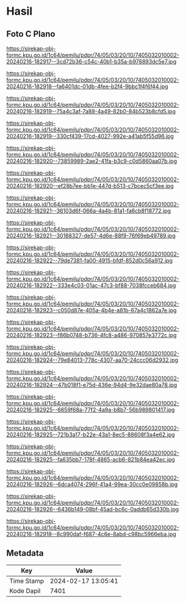 # Hasil

## Foto C Plano

https://sirekap-obj-formc.kpu.go.id/1c64/pemilu/pdpr/74/05/03/20/10/7405032010002-20240216-182917--3cd72b36-c54c-40b1-b35a-b978893dc5e7.jpg

https://sirekap-obj-formc.kpu.go.id/1c64/pemilu/pdpr/74/05/03/20/10/7405032010002-20240216-182918--fa6401dc-01db-4fee-b2f4-9bbc1f4f6f44.jpg

https://sirekap-obj-formc.kpu.go.id/1c64/pemilu/pdpr/74/05/03/20/10/7405032010002-20240216-182919--75a4c3af-7a88-4a49-82b0-84b523b8cfd5.jpg

https://sirekap-obj-formc.kpu.go.id/1c64/pemilu/pdpr/74/05/03/20/10/7405032010002-20240216-182919--330cf439-17cd-4027-992e-a41ab5f55d96.jpg

https://sirekap-obj-formc.kpu.go.id/1c64/pemilu/pdpr/74/05/03/20/10/7405032010002-20240216-182920--73859989-2ae2-41fa-b3c9-c0d5860aa07b.jpg

https://sirekap-obj-formc.kpu.go.id/1c64/pemilu/pdpr/74/05/03/20/10/7405032010002-20240216-182920--ef28b7ee-bb1e-447d-b513-c7bcec5cf3ee.jpg

https://sirekap-obj-formc.kpu.go.id/1c64/pemilu/pdpr/74/05/03/20/10/7405032010002-20240216-182921--36103d6f-066a-4a4b-81a1-fa6cb8f18772.jpg

https://sirekap-obj-formc.kpu.go.id/1c64/pemilu/pdpr/74/05/03/20/10/7405032010002-20240216-182921--30188327-de57-4d6e-88f9-76f69eb49789.jpg

https://sirekap-obj-formc.kpu.go.id/1c64/pemilu/pdpr/74/05/03/20/10/7405032010002-20240216-182922--79de7381-fa00-4915-bfdf-852d0c56a912.jpg

https://sirekap-obj-formc.kpu.go.id/1c64/pemilu/pdpr/74/05/03/20/10/7405032010002-20240216-182922--333e4c03-01ac-47c3-bf88-7038fcceb684.jpg

https://sirekap-obj-formc.kpu.go.id/1c64/pemilu/pdpr/74/05/03/20/10/7405032010002-20240216-182923--c050d87e-405a-4b4e-a81b-67a4c1862a7e.jpg

https://sirekap-obj-formc.kpu.go.id/1c64/pemilu/pdpr/74/05/03/20/10/7405032010002-20240216-182923--f86b0748-b736-4fc8-a486-970857e3772c.jpg

https://sirekap-obj-formc.kpu.go.id/1c64/pemilu/pdpr/74/05/03/20/10/7405032010002-20240216-182924--79e84013-778c-4307-aa70-24ccc06d2932.jpg

https://sirekap-obj-formc.kpu.go.id/1c64/pemilu/pdpr/74/05/03/20/10/7405032010002-20240216-182924--47b018f1-e75d-436e-94d4-9e32dae80a78.jpg

https://sirekap-obj-formc.kpu.go.id/1c64/pemilu/pdpr/74/05/03/20/10/7405032010002-20240216-182925--6659f68a-77f2-4a9a-b8b7-56b989801417.jpg

https://sirekap-obj-formc.kpu.go.id/1c64/pemilu/pdpr/74/05/03/20/10/7405032010002-20240216-182925--721b3a17-b22e-43a1-8ec5-88608f3a4e62.jpg

https://sirekap-obj-formc.kpu.go.id/1c64/pemilu/pdpr/74/05/03/20/10/7405032010002-20240216-182925--fa635bb7-178f-4865-acb6-821b84ea42ec.jpg

https://sirekap-obj-formc.kpu.go.id/1c64/pemilu/pdpr/74/05/03/20/10/7405032010002-20240216-182926--6dca4074-296f-41a4-99ea-30cc0e09858b.jpg

https://sirekap-obj-formc.kpu.go.id/1c64/pemilu/pdpr/74/05/03/20/10/7405032010002-20240216-182926--6436b149-08bf-45ad-bc6c-0addb65d330b.jpg

https://sirekap-obj-formc.kpu.go.id/1c64/pemilu/pdpr/74/05/03/20/10/7405032010002-20240216-182918--8c990daf-f687-4c6e-8abd-c98bc5966eba.jpg


## Metadata

| Key        | Value               |
| ---------- | ------------------- |
| Time Stamp | 2024-02-17 13:05:41 |
| Kode Dapil | 7401                |



